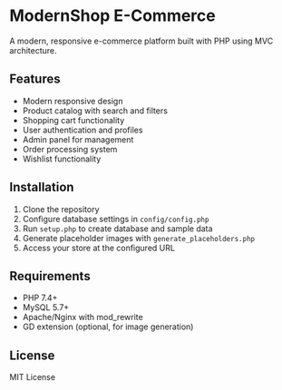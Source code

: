 # ModernShop E-Commerce

A modern, responsive e-commerce platform built with PHP using MVC architecture.

## Features

- Modern responsive design
- Product catalog with search and filters
- Shopping cart functionality
- User authentication and profiles
- Admin panel for management
- Order processing system
- Wishlist functionality

## Installation

1. Clone the repository
2. Configure database settings in `config/config.php`
3. Run `setup.php` to create database and sample data
4. Generate placeholder images with `generate_placeholders.php`
5. Access your store at the configured URL

## Requirements

- PHP 7.4+
- MySQL 5.7+
- Apache/Nginx with mod_rewrite
- GD extension (optional, for image generation)

## License

MIT License
